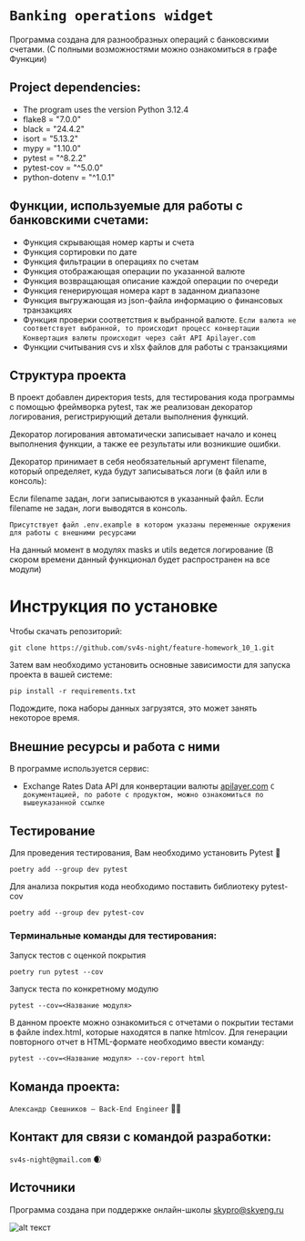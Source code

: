 # `Banking operations widget`

Программа создана для разнообразных операций с банковскими счетами.
(С полными возможностями можно ознакомиться в графе Функции)

## Project dependencies:

- The program uses the version Python 3.12.4
- flake8 = "7.0.0"
- black = "24.4.2"
- isort = "5.13.2"
- mypy = "1.10.0"
- pytest = "^8.2.2"
- pytest-cov = "^5.0.0"
- python-dotenv = "^1.0.1"

## Функции, используемые для работы с банковскими счетами:

- Функция скрывающая номер карты и счета
- Функция сортировки по дате
- Функция фильтрации в операциях по счетам
- Функция отображающая операции по указанной валюте
- Функция возвращающая описание каждой операции по очереди
- Функция генерирующая номера карт в заданном диапазоне
- Функция выгружающая из json-файла информацию о финансовых транзакциях
- Функция проверки соответствия к выбранной валюте. 
```Если валюта не соответствует выбранной, то происходит процесс конвертации```
```Конвертация валюты происходит через сайт API Apilayer.com```
- Функции считывания cvs и xlsx файлов для работы с транзакциями

## Структура проекта

В проект добавлен директория tests, для тестирования кода программы c помощью фреймворка pytest,
так же реализован декоратор логирования, регистрирующий детали выполнения функций.

Декоратор логирования автоматически записывает начало и конец выполнения функции, 
а также ее результаты или возникшие ошибки.

Декоратор принимает в себя необязательный аргумент filename, который определяет, 
куда будут записываться логи (в файл или в консоль):

Если filename задан, логи записываются в указанный файл.
Если filename не задан, логи выводятся в консоль.

```Присутствует файл .env.example в котором указаны переменные окружения для работы с внешними ресурсами```

На данный момент в модулях masks и utils ведется логирование 
(В скором времени данный функционал будет распространен на все модули)

# Инструкция по установке

Чтобы скачать репозиторий:

`git clone https://github.com/sv4s-night/feature-homework_10_1.git`

Затем вам необходимо установить основные зависимости для запуска проекта в вашей системе:

```pip install -r requirements.txt```

Подождите, пока наборы данных загрузятся, это может занять некоторое время.


## Внешние ресурсы и работа с ними
В программе используется сервис:
- Exchange Rates Data API для конвертации валюты [apilayer.com](https://apilayer.com/marketplace/exchangerates_data-api)
```С документацией, по работе с продуктом, можно ознакомиться по вышеуказанной ссылке``` 


## Тестирование

Для проведения тестирования, Вам необходимо установить Pytest 🔧

```poetry add --group dev pytest```

Для анализа покрытия кода необходимо поставить библиотеку pytest-cov

```poetry add --group dev pytest-cov```

### Терминальные команды для тестирования:

Запуск тестов с оценкой покрытия

```poetry run pytest --cov```

Запуск теста по конкретному модулю

```pytest --cov=<Название модуля>```

В данном проекте можно ознакомиться с отчетами о покрытии тестами в файле index.html, которые находятся в папке htmlcov.
Для генерации повторного отчет в HTML-формате необходимо ввести команду:

```pytest --cov=<Название модуля> --cov-report html```

## Команда проекта:

`Александр Свешников — Back-End Engineer` 🔧👿

## Контакт для связи с командой разработки:

`sv4s-night@gmail.com` 🌒

## Источники

Программа создана при поддержке онлайн-школы [skypro@skyeng.ru](https://sky.pro/#giftpopup)

![alt текст](https://static.tildacdn.com/tild3364-3965-4237-b664-363533643431/Group_1321317003.svg)


